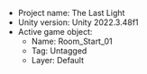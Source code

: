<!-- UNITY CODE ASSIST INSTRUCTIONS START -->
- Project name: The Last Light
- Unity version: Unity 2022.3.48f1
- Active game object:
  - Name: Room_Start_01
  - Tag: Untagged
  - Layer: Default
<!-- UNITY CODE ASSIST INSTRUCTIONS END -->